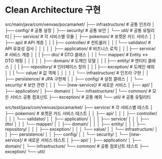 # Clean Architecture 구현

src/main/java/com/venvas/pocamarket/
├── infrastructure/      # 공통 인프라
│   ├── config/         # 공통 설정
│   ├── security/       # 공통 보안
│   └── util/          # 공통 유틸리티
|
├── service/           # 각 서비스별 모듈
│   ├── pokemon/       # 포켓몬 카드 서비스
│   │   ├── api/       # API 계층
│   │   |   ├── controller/     # 컨트롤러
│   │   |   └── validator/      # API 유효성 검사
│   │   │
│   │   ├── application/ # 비즈니스 로직
│   │   |   ├── service/          # 서비스 계층
│   │   |   ├── dto/             # DTO 클래스
│   │   |   └── mapper/          # Entity ↔ DTO 매핑
│   │   │
│   │   ├── domain/    # 도메인 모델
│   │   |   ├── entity/         # 엔티티 클래스
│   │   |   ├── repository/     # 인터페이스 정의
│   │   |   ├── exception/      # 도메인 예외
│   │   |   └── value/         # 값 객체
│   │   │
│   │   └── infrastructure/ # 인프라 구현
│   │       ├── persistence/    # JPA 구현체
│   │       ├── config/         # 설정 클래스
│   │       └── security/       # 보안 관련
│   │
│   └── [new-service]/ # 새로운 서비스
│       ├── api/
│       ├── application/
│       ├── domain/
│       └── infrastructure/
|
└── common/            # 모든 서비스 공통 컴포넌트
    ├── exception/     # 공통 예외
    └── util/          # 공통 유틸리티



src/test/java/com/venvas/pocamarket/
├── service/           # 각 서비스별 테스트
│   ├── pokemon/      # 포켓몬 카드 서비스 테스트
│   │   ├── api/
│   │   │   ├── controller/
│   │   │   └── validator/
│   │   ├── application/
│   │   │   ├── service/
│   │   │   ├── dto/
│   │   │   └── mapper/
│   │   ├── domain/
│   │   │   ├── entity/
│   │   │   ├── repository/
│   │   │   ├── exception/
│   │   │   └── value/
│   │   └── infrastructure/
│   │       ├── persistence/
│   │       ├── config/
│   │       └── security/
│   └── [new-service]/ # 새로운 서비스 테스트
│       ├── api/
│       ├── application/
│       ├── domain/
│       └── infrastructure/
└── common/           # 공통 컴포넌트 테스트
    ├── exception/
    └── util/
